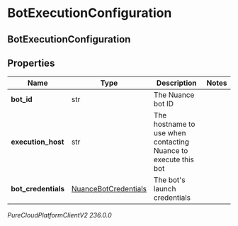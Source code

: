 # BotExecutionConfiguration

## BotExecutionConfiguration

## Properties

|Name | Type | Description | Notes|
|------------ | ------------- | ------------- | -------------|
| **bot_id** | str | The Nuance bot ID | |
| **execution_host** | str | The hostname to use when contacting Nuance to execute this bot | |
| **bot_credentials** | [NuanceBotCredentials](NuanceBotCredentials) | The bot&#39;s launch credentials | |



_PureCloudPlatformClientV2 236.0.0_
